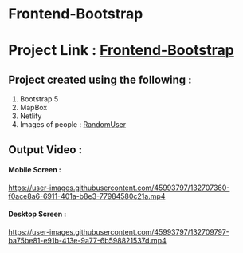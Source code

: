 # Frontend-Bootstrap
# Project Link : [Frontend-Bootstrap](https://frontend-bootcamp-template.netlify.app/)
## Project created using the following :

1. Bootstrap 5
2. MapBox
3. Netlify
4. Images of people : [RandomUser](https://randomuser.me/)

## Output Video :

#### Mobile Screen : 
https://user-images.githubusercontent.com/45993797/132707360-f0ace8a6-6911-401a-b8e3-77984580c21a.mp4

#### Desktop Screen : 




https://user-images.githubusercontent.com/45993797/132709797-ba75be81-e91b-413e-9a77-6b598821537d.mp4


